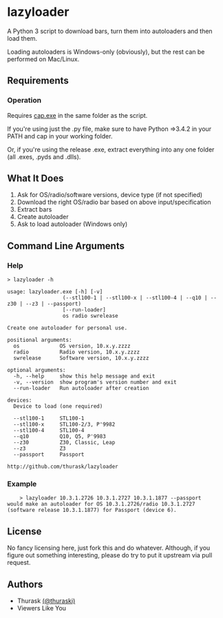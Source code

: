 lazyloader
=========
A Python 3 script to download bars, turn them into autoloaders and then load them.

Loading autoloaders is Windows-only (obviously), but the rest can be performed on Mac/Linux.

## Requirements
### Operation
Requires [cap.exe](https://drive.bitcasa.com/send/Lrb0VC6NsOEX5BNSDmGVn2mkeiSDklghCXlYuQk_YkRE) in the same folder as the script.

If you're using just the .py file, make sure to have Python =>3.4.2 in your PATH and cap in your working folder.

Or, if you're using the release .exe, extract everything into any one folder (all .exes, .pyds and .dlls).

## What It Does
1. Ask for OS/radio/software versions, device type (if not specified)
2. Download the right OS/radio bar based on above input/specification
3. Extract bars
4. Create autoloader
5. Ask to load autoloader (Windows only)

## Command Line Arguments
### Help

	> lazyloader -h
	
	usage: lazyloader.exe [-h] [-v]
                      (--stl100-1 | --stl100-x | --stl100-4 | --q10 | --z30 | --z3 | --passport)
                      [--run-loader]
                      os radio swrelease

	Create one autoloader for personal use.
	
	positional arguments:
	  os             OS version, 10.x.y.zzzz
	  radio          Radio version, 10.x.y.zzzz
	  swrelease      Software version, 10.x.y.zzzz
	
	optional arguments:
	  -h, --help     show this help message and exit
	  -v, --version  show program's version number and exit
	  --run-loader   Run autoloader after creation
	
	devices:
	  Device to load (one required)
	
	  --stl100-1     STL100-1
	  --stl100-x     STL100-2/3, P'9982
	  --stl100-4     STL100-4
	  --q10          Q10, Q5, P'9983
	  --z30          Z30, Classic, Leap
	  --z3           Z3
	  --passport     Passport
	
	http://github.com/thurask/lazyloader

	
### Example

		> lazyloader 10.3.1.2726 10.3.1.2727 10.3.1.1877 --passport
	would make an autoloader for OS 10.3.1.2726/radio 10.3.1.2727 (software release 10.3.1.1877) for Passport (device 6).
	
## License
No fancy licensing here, just fork this and do whatever.
Although, if you figure out something interesting, please do try to put it upstream via pull request.

## Authors
* Thurask [(@thuraski)](http://www.twitter.com/thuraski)
* Viewers Like You
